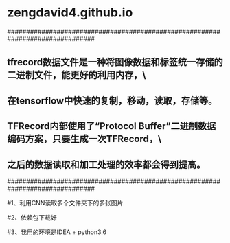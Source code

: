 # zengdavid4.github.io

###############################################################################
## tfrecord数据文件是一种将图像数据和标签统一存储的二进制文件，能更好的利用内存，\
##      在tensorflow中快速的复制，移动，读取，存储等。       
## TFRecord内部使用了“Protocol Buffer”二进制数据编码方案，只要生成一次TFRecord，\
##     之后的数据读取和加工处理的效率都会得到提高。         
###############################################################################

#1、利用CNN读取多个文件夹下的多张图片

#2、依赖包下载好

#3、我用的环境是IDEA + python3.6

